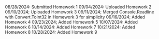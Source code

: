 08/28/2024: Submitted Homework 1
09/04/2024: Uploaded Homework 2
09/10/2024; Uploaded Homework 3
09/11/2024; Merged Console.Readline with Convert.ToInt32 in Homework 3 for simplicity
09/16/2024; Added Homework 4
09/23/2024; Added Homework 5
10/07/2024: Added Homework 6
10/14/2024: Added Homework 7
10/21/2024: Added Homework 8
10/28/2024: Added Homework 9
